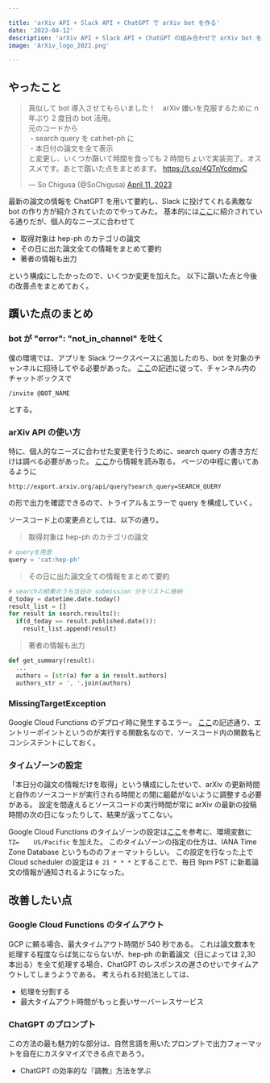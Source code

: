 ```yaml
---

title: 'arXiv API + Slack API + ChatGPT で arXiv bot を作る'
date: '2023-04-12'
description: 'arXiv API + Slack API + ChatGPT の組み合わせで arXiv bot を構成した際の tips'
image: 'ArXiv_logo_2022.png'

---
```


## やったこと

<blockquote class="twitter-tweet"><p lang="ja" dir="ltr">真似して bot 導入させてもらいました！　arXiv 嫌いを克服するために n 年ぶり 2 度目の bot 活用。<br>元のコードから<br>・search query を cat:het-ph に<br>・本日付の論文を全て表示<br>と変更し、いくつか躓いて時間を食っても 2 時間ちょいで実装完了。オススメです。あとで躓いた点をまとめます。 <a href="https://t.co/4QTnYcdmyC">https://t.co/4QTnYcdmyC</a></p>&mdash; So Chigusa (@SoChigusa) <a href="https://twitter.com/SoChigusa/status/1645758601708048387?ref_src=twsrc%5Etfw">April 11, 2023</a></blockquote> <script async src="https://platform.twitter.com/widgets.js" charset="utf-8"></script>

最新の論文の情報を ChatGPT を用いて要約し、Slack に投げてくれる素敵な bot の作り方が紹介されていたのでやってみた。
基本的には[ここ](https://zenn.dev/ozushi/articles/ebe3f47bf50a86)に紹介されている通りだが、個人的なニーズに合わせて

- 取得対象は hep-ph のカテゴリの論文
- その日に出た論文全ての情報をまとめて要約
- 著者の情報も出力
  
という構成にしたかったので、いくつか変更を加えた。
以下に躓いた点と今後の改善点をまとめておく。

## 躓いた点のまとめ

### bot が "error": "not_in_channel" を吐く

僕の環境では、アプリを Slack ワークスペースに追加したのち、bot を対象のチャンネルに招待してやる必要があった。
[ここ](https://stackoverflow.com/questions/60198159/slack-api-conversations-history-returns-error-not-in-channel)の記述に従って、チャンネル内のチャットボックスで

``` shell
/invite @BOT_NAME
```

とする。

### arXiv API の使い方

特に、個人的なニーズに合わせた変更を行うために、search query の書き方だけは調べる必要があった。
[ここ](https://info.arxiv.org/help/api/basics.html)から情報を読み取る。
ページの中程に書いてあるように

``` shell
http://export.arxiv.org/api/query?search_query=SEARCH_QUERY
```

の形で出力を確認できるので、トライアル＆エラーで query を構成していく。

ソースコード上の変更点としては、以下の通り。

> 取得対象は hep-ph のカテゴリの論文

``` python
# queryを用意
query = 'cat:hep-ph'
```

> その日に出た論文全ての情報をまとめて要約

``` python
# searchの結果のうち当日の submission 分をリストに格納
d_today = datetime.date.today()
result_list = []
for result in search.results():
  if(d_today == result.published.date()):
    result_list.append(result)
```

> 著者の情報も出力

``` python
def get_summary(result):
  ...
  authors = [str(a) for a in result.authors]
  authors_str = ', '.join(authors)
```

### MissingTargetException

Google Cloud Functions のデプロイ時に発生するエラー。
[ここ](https://tkstock.site/2021/10/25/gcp-google-cloudfunction-deploy-missingtargetexception/)の記述通り、エントリーポイントというのが実行する関数名なので、ソースコード内の関数名とコンシステントにしておく。

### タイムゾーンの設定

「本日分の論文の情報だけを取得」という構成にしたせいで、arXiv の更新時間と自作のソースコードが実行される時間との間に齟齬がないように調整する必要がある。
設定を間違えるとソースコードの実行時間が常に arXiv の最新の投稿時間の次の日になったりして、結果が返ってこない。

Google Cloud Functions のタイムゾーンの設定は[ここ](https://blog.turai.work/entry/20190417/1555510726)を参考に、環境変数に `TZ=	US/Pacific` を加えた。
このタイムゾーンの指定の仕方は、IANA Time Zone Database というもののフォーマットらしい。
この設定を行なった上で Cloud scheduler の設定は `0 21 * * *` とすることで、毎日 9pm PST に新着論文の情報が通知されるようになった。

## 改善したい点

### Google Cloud Functions のタイムアウト

GCP に頼る場合、最大タイムアウト時間が 540 秒である。
これは論文数本を処理する程度ならば気にならないが、hep-ph の新着論文（日によっては 2,30 本出る）を全て処理する場合、ChatGPT のレスポンスの遅さのせいでタイムアウトしてしまうようである。
考えられる対処法としては、

- 処理を分割する
- 最大タイムアウト時間がもっと長いサーバーレスサービス

### ChatGPT のプロンプト

この方法の最も魅力的な部分は、自然言語を用いたプロンプトで出力フォーマットを自在にカスタマイズできる点であろう。

- ChatGPT の効率的な『調教』方法を学ぶ
